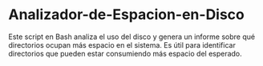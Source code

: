# Analizador-de-Espacion-en-Disco
Este script en Bash analiza el uso del disco y genera un informe sobre qué directorios ocupan más espacio en el sistema. Es útil para identificar directorios que pueden estar consumiendo más espacio del esperado.
